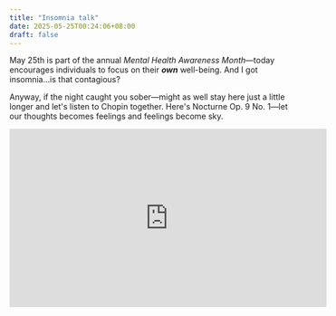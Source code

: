 ```yaml
---
title: "Insomnia talk"
date: 2025-05-25T00:24:06+08:00
draft: false
---
```


May 25th is part of the annual *Mental Health Awareness Month*—today encourages individuals to focus on their ***own*** well-being. And I got insomnia...is that contagious?

Anyway, if the night caught you sober—might as well stay here just a little longer and let's listen to Chopin together. Here's Nocturne Op. 9 No. 1—let our thoughts becomes feelings and feelings become sky.

<iframe width="560" height="315" src="https://www.youtube.com/embed/WnFs85pLmj4?si=Kk2sIAYb1xKXk_if" title="YouTube video player" frameborder="0" allow="accelerometer; autoplay; clipboard-write; encrypted-media; gyroscope; picture-in-picture; web-share" referrerpolicy="strict-origin-when-cross-origin" allowfullscreen></iframe>
